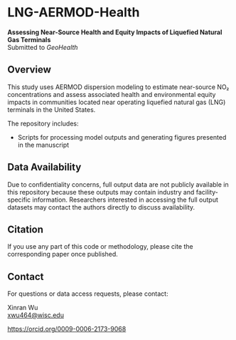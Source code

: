 # LNG-AERMOD-Health

**Assessing Near-Source Health and Equity Impacts of Liquefied Natural Gas Terminals**  
Submitted to *GeoHealth* 

## Overview

This study uses AERMOD dispersion modeling to estimate near-source NO₂ concentrations and assess associated health and environmental equity impacts in communities located near operating liquefied natural gas (LNG) terminals in the United States.

The repository includes:
- Scripts for processing model outputs and generating figures presented in the manuscript

## Data Availability

Due to confidentiality concerns, full output data are not publicly available in this repository because these outputs may contain industry and facility-specific information.
Researchers interested in accessing the full output datasets may contact the authors directly to discuss availability.

## Citation

If you use any part of this code or methodology, please cite the corresponding paper once published.

## Contact

For questions or data access requests, please contact:

Xinran Wu  
xwu464@wisc.edu


https://orcid.org/0009-0006-2173-9068

